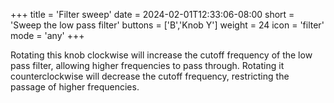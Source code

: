 +++
title = 'Filter sweep'
date = 2024-02-01T12:33:06-08:00
short = 'Sweep the low pass filter'
buttons = ['B','Knob Y']
weight = 24
icon = 'filter'
mode = 'any'
+++


Rotating this knob clockwise will increase the cutoff frequency of the low pass filter, allowing higher frequencies to pass through. Rotating it counterclockwise will decrease the cutoff frequency, restricting the passage of higher frequencies.